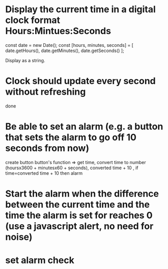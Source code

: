 # Display the current time in a digital clock format Hours:Mintues:Seconds

const date = new Date();
const [hours, minutes, seconds] = [
    date.getHours(),
    date.getMinutes(),
    date.getSeconds()
];

Display as a string.

# Clock should update every second without refreshing
done

# Be able to set an alarm (e.g. a button that sets the alarm to go off 10 seconds from now)
create button
button's function => get time, convert time to number (hoursx3600 + minutesx60 + seconds), converted time + 10 , if time=converted time + 10  then alarm

# Start the alarm when the difference between the current time and the time the alarm is set for reaches 0 (use a javascript alert, no need for noise)

# set alarm check

